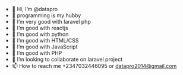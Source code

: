 - 👋 Hi, I’m @datapro
- 👋 programming is my hubby
- 👀 I’m very good with laravel php
- 🌱 I’m good with reactjs
- 🌱 I’m good with python
- 🌱 I’m good with HTML/CSS
- 🌱 I’m good with JavaScript
- 🌱 I’m good with PHP
- 💞️ I’m looking to collaborate on laravel project
- 📫 How to reach me +2347032446095 or datapro2014@gmail.com

<!---
datapro/datapro is a ✨ special ✨ repository because its `README.md` (this file) appears on your GitHub profile.
You can click the Preview link to take a look at your changes.
--->
